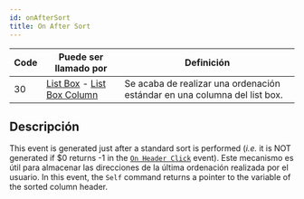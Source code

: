 ```yaml
---
id: onAfterSort
title: On After Sort
---
```


| Code | Puede ser llamado por                                                                                             | Definición                                                                                |
| ---- | ----------------------------------------------------------------------------------------------------------------- | ----------------------------------------------------------------------------------------- |
| 30   | [List Box](FormObjects/listbox_overview.md) - [List Box Column](FormObjects/listbox_overview.md#list-box-columns) | Se acaba de realizar una ordenación estándar en una columna del list box. |

## Descripción

This event is generated just after a standard sort is performed (_i.e._ it is NOT generated if $0 returns -1 in the [`On Header Click`](onHeaderClick.md) event). Este mecanismo es útil para almacenar las direcciones de la última ordenación realizada por el usuario. In this event, the `Self` command returns a pointer to the variable of the sorted column header.
